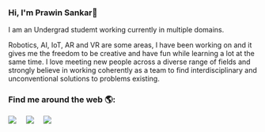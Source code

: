 ### Hi, I'm Prawin Sankar👋

I am an Undergrad studemt working currently in multiple domains. 

Robotics, AI, IoT, AR and VR are some areas, I have been working on and it gives me the freedom to be creative and have fun while learning a lot at the same time. I love meeting new people across a diverse range of fields and strongly believe in working coherently as a team to find interdisciplinary and unconventional solutions to problems existing.

### Find me around the web 🌎:

<p align="center">

<a href="https://twitter.com/prawinsankar_ta"><img src="https://img.shields.io/badge/twitter-%231DA1F2.svg?&style=flar-square&logo=twitter&logoColor=white" /></a>&nbsp;&nbsp;&nbsp;&nbsp;
 <a href="https://www.linkedin.com/in/prawin-sankar-ta/"><img src="https://img.shields.io/badge/linkedin-%230077B5.svg?&style=for-the-badge&logo=linkedin&logoColor=white" /></a>&nbsp;&nbsp;&nbsp;&nbsp;
  <a href="mailto:prawinta.sankar@gmail.com?subject=Came%20from%20Github"><img src="https://img.shields.io/badge/gmail-%23D14836.svg?&style=for-the-badge&logo=gmail&logoColor=white" /></a>&nbsp;&nbsp;&nbsp;&nbsp;
<p>
<!--
**prawin-sankarta/prawin-sankarta** is a ✨ _special_ ✨ repository because its `README.md` (this file) appears on your GitHub profile.

Here are some ideas to get you started:

- 🔭 I’m currently working on ...
- 🌱 I’m currently learning ...
- 👯 I’m looking to collaborate on ...
- 🤔 I’m looking for help with ...
- 💬 Ask me about ...
- 📫 How to reach me: ...
- 😄 Pronouns: ...
- ⚡ Fun fact: ...
-->
